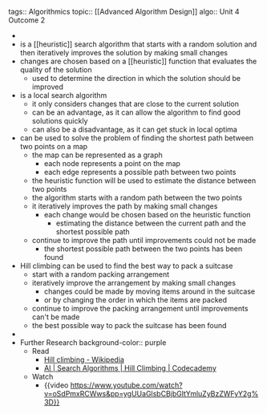 tags:: Algorithmics
topic:: [[Advanced Algorithm Design]]
algo:: Unit 4 Outcome 2

-
- is a [[heuristic]] search algorithm that starts with a random solution and then iteratively improves the solution by making small changes
- changes are chosen based on a [[heuristic]] function that evaluates the quality of the solution
	- used to determine the direction in which the solution should be improved
- is a local search algorithm
	- it only considers changes that are close to the current solution
	- can be an advantage, as it can allow the algorithm to find good solutions quickly
	- can also be a disadvantage, as it can get stuck in local optima
- can be used to solve the problem of finding the shortest path between two points on a map
	- the map can be represented as a graph
		- each node represents a point on the map
		- each edge represents a possible path between two points
	- the heuristic function will be used to estimate the distance between two points
	- the algorithm starts with a random path between the two points
	- it iteratively improves the path by making small changes
		- each change would be chosen based on the heuristic function
			- estimating the distance between the current path and the shortest possible path
	- continue to improve the path until improvements could not be made
		- the shortest possible path between the two points has been found
- Hill climbing can be used to find the best way to pack a suitcase
	- start with a random packing arrangement
	- iteratively improve the arrangement by making small changes
		- changes could be made by moving items around in the suitcase
		- or by changing the order in which the items are packed
	- continue to improve the packing arrangement until improvements can't be made
	- the best possible way to pack the suitcase has been found
-
- Further Research
  background-color:: purple
	- Read
		- [Hill climbing - Wikipedia](https://en.wikipedia.org/wiki/Hill_climbing)
		- [AI | Search Algorithms | Hill Climbing | Codecademy](https://www.codecademy.com/resources/docs/ai/search-algorithms/hill-climbing)
	- Watch
		- {{video https://www.youtube.com/watch?v=oSdPmxRCWws&pp=ygUUaGlsbCBjbGltYmluZyBzZWFyY2g%3D}}
